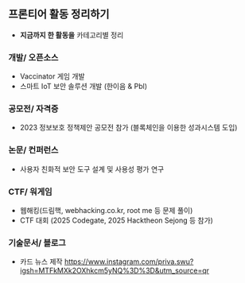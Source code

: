 ## 프론티어 활동 정리하기 
- **지금까지 한 활동을** 카테고리별 정리
  

### 개발/ 오픈소스
- Vaccinator 게임 개발 
- 스마트 IoT 보안 솔루션 개발 (한이음 & Pbl)


### 공모전/ 자격증
- 2023 정보보호 정책제안 공모전 참가 (블록체인을 이용한 성과시스템 도입)


### 논문/ 컨퍼런스
- 사용자 친화적 보안 도구 설계 및 사용성 평가 연구
  

### CTF/ 워게임
- 웹해킹(드림핵, webhacking.co.kr, root me 등 문제 풀이)
- CTF 대회 (2025 Codegate, 2025 Hacktheon Sejong 등 참가)


### 기술문서/ 블로그
- 카드 뉴스 제작 https://www.instagram.com/priva.swu?igsh=MTFkMXk2OXhkcm5yNQ%3D%3D&utm_source=qr
